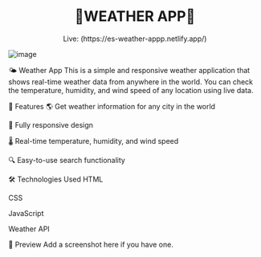 <h1 align="center">
🤖WEATHER APP🚀
</h1>
<p align="center">Live: (https://es-weather-appp.netlify.app/)</p>

![image](https://github.com/user-attachments/assets/767b5f6f-eb85-4c94-b8ea-33a3a0dc0e4c)

🌤️ Weather App
This is a simple and responsive weather application that shows real-time weather data from anywhere in the world.
You can check the temperature, humidity, and wind speed of any location using live data.

🚀 Features
🌎 Get weather information for any city in the world

📱 Fully responsive design

🌡️ Real-time temperature, humidity, and wind speed

🔍 Easy-to-use search functionality

🛠️ Technologies Used
HTML

CSS

JavaScript

Weather API 

📸 Preview
Add a screenshot here if you have one.
